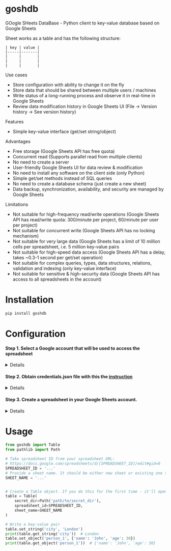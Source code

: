 # goshdb
GOogle SHeets DataBase - Python client to key-value database based on Google Sheets

Sheet works as a table and has the following structure:
```
| key | value |
|-----|-------|
|     |       |
|     |       |
|     |       |
```

Use cases
- Store configuration with ability to change it on the fly
- Store data that should be shared between multiple users / machines
- Write status of a long-running process and observe it in real-time in Google Sheets
- Review data modification history in Google Sheets UI (File -> Version history -> See version history)

Features
- Simple key-value interface (get/set string/object)

Advantages
- Free storage (Google Sheets API has free quota)
- Concurrent read (Supports parallel read from multiple clients)
- No need to create a server
- User-friendly Google Sheets UI for data review & modification
- No need to install any software on the client side (only Python)
- Simple get/set methods instead of SQL queries
- No need to create a database schema (just create a new sheet)
- Data backup, synchronization, availability, and security are managed by Google Sheets

Limitations
- Not suitable for high-frequency read/write operations (Google Sheets API has read/write quota: 
300/minute per project, 60/minute per user per project)
- Not suitable for concurrent write (Google Sheets API has no locking mechanism)
- Not suitable for very large data (Google Sheets has a limit of 10 million cells per spreadsheet, 
i.e. 5 million key-value pairs
- Not suitable for high-speed data access (Google Sheets API has a delay, takes ~0.3-1 second per 
get/set operation)
- Not suitable for complex queries, types, data structures, relations, validation and indexing 
(only key-value interface)
- Not suitable for sensitive & high-security data (Google Sheets API has access to all 
spreadsheets in the account)

# Installation
```bash
pip install goshdb
```

# Configuration

#### Step 1. Select a Google account that will be used to access the spreadsheet

<details>
<summary>Details</summary>

* Though `Table` uses only provided spreadsheet, credentials technically 
allow to read/write all the spreadsheets in the account.
* So it's recommended to use `Table` with a special service (non-personal)
account that doesn't have critical/secret spreadsheets that might be compromised.

</details>

#### Step 2. Obtain credentials.json file with this the [instruction](https://developers.google.com/sheets/api/quickstart/python)

<details>
<summary>Details</summary>

* If you do this for the first time - take `credentials.json` and put it in `secret_dir`.
* On a first attempt to create `Table` it'll open a browser window, ask you to sign in 
the target test account.
* Then the `token.json` file will be generated automatically and put in `secret_dir`.
* The `token.json` file will be used automatically for further access to the
target spreadsheet.
* You can use `token.json` to access the spreadsheet from another machine without completing the 
steps above

</details>

#### Step 3. Create a spreadsheet in your Google Sheets account.

<details>
<summary>Details</summary>

* You should share the spreadsheet and provide write access to the account that will be used to 
access it (see Step 1).

</details>


# Usage
```python
from goshdb import Table
from pathlib import Path

# Take spreadsheet ID from your spreadsheet URL:
# https://docs.google.com/spreadsheets/d/[SPREADSHEET_ID]/edit#gid=0
SPREADSHEET_ID = '...'
# Provide a sheet name. It should be either new sheet or existing one that follows the required structure.
SHEET_NAME = '...'  


# Create a Table object. If you do this for the first time - it'll open a browser window (see Step 2 details)
table = Table(
    secret_dir=Path('path/to/secret_dir'),
    spreadsheet_id=SPREADSHEET_ID,
    sheet_name=SHEET_NAME
)

# Write a key-value pair
table.set_string('city', 'London')
print(table.get_string('city'))  # London
table.set_object('person_1', {'name': 'John', 'age': 30})
print(table.get_object('person_1'))  # {'name': 'John', 'age': 30}
```
